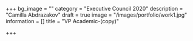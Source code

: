 +++
bg_image = ""
category = "Executive Council 2020"
description = "Camilla Abdrazakov"
draft = true
image = "/images/portfolio/work1.jpg"
information = []
title = "VP Academic-(copy)"

+++
